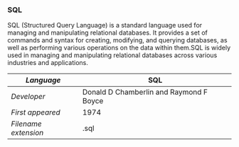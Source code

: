 ### SQL
SQL (Structured Query Language) is a standard language used for managing and manipulating relational databases. It provides a set of commands and syntax for creating, modifying, and querying databases, as well as performing various operations on the data within them.SQL is widely used in managing and manipulating relational databases across various industries and applications. 

|_Language_|SQL|
|-|-|
|_Developer_|Donald D Chamberlin and Raymond F Boyce|
|_First appeared_|1974|
|_Filename extension_|.sql|